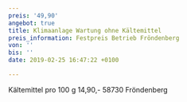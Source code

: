 ```yaml
---
preis: '49,90'
angebot: true
title: Klimaanlage Wartung ohne Kältemittel
preis_information: Festpreis Betrieb Fröndenberg
von: ''
bis: ''
date: 2019-02-25 16:47:22 +0100

---
```

Kältemittel pro 100 g 14,90,- 58730 Fröndenberg